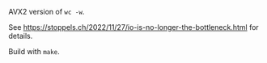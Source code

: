 AVX2 version of `wc -w`.

See https://stoppels.ch/2022/11/27/io-is-no-longer-the-bottleneck.html for details.

Build with `make`.
